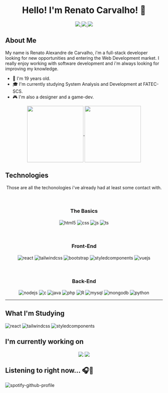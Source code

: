 <div align="center">
<h1>Hello! I'm Renato Carvalho! 👋</h1>

<a href="https://www.linkedin.com/in/renato-c-b0798a205" target="_blank">
<img src="https://img.shields.io/badge/LinkedIn-0077B5?style=for-the-badge&logo=linkedin&logoColor=white"></img>
</a>
<a href="https://www.instagram.com/renato.ac_?igsh=MTVnZGNrOG9ub2wydA%3D%3D&utm_source=qr" target="_blank">
<img src="https://img.shields.io/badge/Instagram-E4405F?style=for-the-badge&logo=instagram&logoColor=white"></img>
</a>
<a href="https://www.behance.net/RenatoAC_Design" target="_blank">
<img src="https://img.shields.io/badge/-Behance-blue?style=for-the-badge&logo=behance&logoColor=white"></img>
</a>
</div>

## About Me
My name is Renato Alexandre de Carvalho, i'm a full-stack developer looking for new opportunities and entering the Web Development market. I really enjoy working with software development and i'm always looking for improving my knowledge. 

- 📅 I'm 19 years old.
- 🎓 I'm currently studying System Analysis and Development at FATEC-SCS.
- 🎮 I'm also a designer and a game-dev.

<div align="center"> 
<a href="https://github.com/RenatoAC2004">
  <img height="180em" align="center" src="https://github-readme-stats.vercel.app/api?username=RenatoAC2004&show_icons=true&theme=merko&include_all_commits=true" />
</a>
<a href="https://github.com/RenatoAC2004">
  <img height="180em" align="center" src="https://github-readme-stats.vercel.app/api/top-langs/?username=RenatoAC2004&layout=donut&theme=merko" />
</a>
</div>

## Technologies
<div align="center">
Those are all the techonologies i've already had at least some contact with.
</div>
<br></br>

<h3 align="center"><b>The Basics</b></h3>
<div align="center">
  <img align="center" alt="html5" src="https://img.shields.io/badge/HTML5-E34F26?style=for-the-badge&logo=html5&logoColor=white" />
  <img align="center" alt="css" src="https://img.shields.io/badge/CSS3-1572B6?style=for-the-badge&logo=css3&logoColor=white" />
  <img align="center" alt="js" src="https://img.shields.io/badge/JavaScript-F7DF1E?style=for-the-badge&logo=javascript&logoColor=black" />
  <img align="center" alt="ts" src="https://img.shields.io/badge/TypeScript-007ACC?style=for-the-badge&logo=typescript&logoColor=white" />
  </div>
  <br></br>

<h3 align="center"><b>Front-End</b></h3>
<div align="center">

  <img align="center" alt="react" src="https://img.shields.io/badge/React-20232A?style=for-the-badge&logo=react&logoColor=61DAFB" />
  <img align="center" alt="tailwindcss" src="https://img.shields.io/badge/Tailwind_CSS-38B2AC?style=for-the-badge&logo=tailwind-css&logoColor=white">
  <img align="center" alt="bootstrap" src="https://img.shields.io/badge/Bootstrap-563D7C?style=for-the-badge&logo=bootstrap&logoColor=white">
  <img align="center" alt="styledcomponents" src="https://img.shields.io/badge/styled--components-DB7093?style=for-the-badge&logo=styled-components&logoColor=white">
  <img align="center" alt="vuejs" src="https://img.shields.io/badge/Vue.js-35495E?style=for-the-badge&logo=vue.js&logoColor=4FC08D">
</div>
<br></br>

<h3 align="center"><b>Back-End</b></h3>
<div align="center">
  <img align="center" alt="nodejs" src="https://img.shields.io/badge/Node.js-43853D?style=for-the-badge&logo=node.js&logoColor=white" />
  <img align="center" alt="c" src="https://img.shields.io/badge/C-00599C?style=for-the-badge&logo=c&logoColor=white" />
  <img align="center" alt="java" src="https://img.shields.io/badge/C%23-239120?style=for-the-badge&logo=csharp&logoColor=white">
  <img align="center" alt="php" src="https://img.shields.io/badge/PHP-777BB4?style=for-the-badge&logo=php&logoColor=white">
  <img align="center" alt="R" src="https://img.shields.io/badge/R-276DC3?style=for-the-badge&logo=r&logoColor=white">
  <img align="center" alt="mysql" src="https://img.shields.io/badge/MySQL-00000F?style=for-the-badge&logo=mysql&logoColor=white">
  <img align="center" alt="mongodb" src="https://img.shields.io/badge/MongoDB-4EA94B?style=for-the-badge&logo=mongodb&logoColor=white">
  <img align="center" alt="python" src="https://img.shields.io/badge/Python-14354C?style=for-the-badge&logo=python&logoColor=white">
</div>

  ---
## What I'm Studying

<div>

  <img align="center" alt="react" src="https://img.shields.io/badge/React-20232A?style=for-the-badge&logo=react&logoColor=61DAFB" />
  <img align="center" alt="tailwindcss" src="https://img.shields.io/badge/Tailwind_CSS-38B2AC?style=for-the-badge&logo=tailwind-css&logoColor=white">
  <img align="center" alt="styledcomponents" src="https://img.shields.io/badge/styled--components-DB7093?style=for-the-badge&logo=styled-components&logoColor=white">
</div>

## I'm currently working on

<div align="center">
<a href="https://github.com/RenatoAC2004/file-upload-cloud-project" target="_blank"><img align="center" src="https://github-readme-stats.vercel.app/api/pin/?username=RenatoAC2004&repo=file-upload-cloud-project&theme=merko"></a>
<a href="https://github.com/MAJE-Tecnologias/Evoluti-React" target="_blank"><img align="center" src="https://github-readme-stats.vercel.app/api/pin/?username=MAJE-Tecnologias&repo=Evoluti-React&theme=merko"></a>
</div>

## Listening to right now... 🎧🎵

![spotify-github-profile](https://spotify-github-profile.vercel.app/api/view?uid=pitycy2&cover_image=true&theme=novatorem&show_offline=false&background_color=121212&interchange=false&bar_color=53b14f&bar_color_cover=false)
